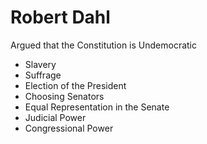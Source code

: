 # Robert Dahl
Argued that the Constitution is Undemocratic
- Slavery
- Suffrage
- Election of the President
- Choosing Senators
- Equal Representation in the Senate
- Judicial Power
- Congressional Power